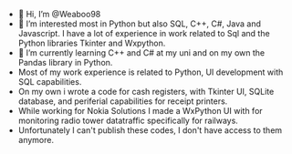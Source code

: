 - 👋 Hi, I’m @Weaboo98
- 👀 I’m interested most in Python but also SQL, C++, C#, Java and Javascript. I have a lot of experience in work related to Sql and the Python libraries Tkinter and Wxpython.
- 🌱 I’m currently learning C++ and C# at my uni and on my own the Pandas library in Python.
- Most of my work experience is related to Python, UI development with SQL capabilities. 
- On my own i wrote a code for cash registers, with Tkinter UI, SQLite database, and periferial capabilities for receipt printers.
- While working for Nokia Solutions I made a WxPython UI with for monitoring radio tower datatraffic specifically for railways.
- Unfortunately I can't publish these codes, I don't have access to them anymore.

<!---
Weaboo98/Weaboo98 is a ✨ special ✨ repository because its `README.md` (this file) appears on your GitHub profile.
You can click the Preview link to take a look at your changes.
--->
